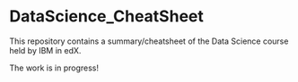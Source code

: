 # DataScience_CheatSheet

This repository contains a summary/cheatsheet of the Data Science course held by IBM in edX.

The work is in progress!